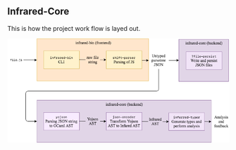 ## Infrared-Core

This is how the project work flow is layed out.

<img src="../assets/workflow.png" />
